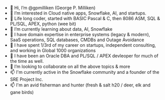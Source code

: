 - 👋 Hi, I’m @gpmilliken (George P. Milliken)
- 👀 I’m interested in Cloud native apps, Snowflake, AI, and startups.
- 👀 Life long coder, started with BASIC Pascal & C, then 8086 ASM, SQL & PL/SQL, APEX, python (wee bit)
- 🌱 I’m currently learning about data, AI, Snowflake
- 👀 I have domain expertise in enterprise systems (legacy & modern), SaaS operations, SQL databases, CMDBs and Outage Avoidance
- 👀 I have spent 1/3rd of my career on startups, independent consulting, and working in Global 1000 organizations
- 👀 I have been an Oracle DBA and PL/SQL / APEX devleoper for much of the time as well. 
- 💞️ I’m looking to collaborate on all the above topics & more
- 📫 I'm currently active in the Snowflake community and a founder of the SRE Project Inc.
- 📫 I'm an avid fisherman and hunter (fresh & salt h20 / deer, elk and gane birds)


<!---
gpmilliken/gpmilliken is a ✨ special ✨ repository because its `README.md` (this file) appears on your GitHub profile.
You can click the Preview link to take a look at your changes.
--->
